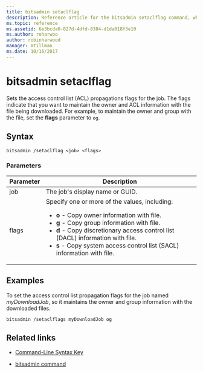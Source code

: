 ```yaml
---
title: bitsadmin setaclflag
description: Reference article for the bitsadmin setaclflag command, which sets the access control list (ACL) propagations flags.
ms.topic: reference
ms.assetid: 6e3bcda0-827d-4dfd-8384-d1da018f3e10
ms.author: roharwoo
author: robinharwood
manager: mtillman
ms.date: 10/16/2017
---
```


# bitsadmin setaclflag

Sets the access control list (ACL) propagations flags for the job. The flags indicate that you want to maintain the owner and ACL information with the file being downloaded. For example, to maintain the owner and group with the file, set the **flags** parameter to `og`.

## Syntax

```
bitsadmin /setaclflag <job> <flags>
```

### Parameters

| Parameter | Description |
| --------- | ----------- |
| job | The job's display name or GUID. |
| flags | Specify one or more of the values, including:<ul><li>**o** - Copy owner information with file.</li><li>**g** - Copy group information with file.</li><li>**d** - Copy discretionary access control list (DACL) information with file.</li><li>**s** - Copy system access control list (SACL) information with file.</li></ul> |

## Examples

To set the access control list propagation flags for the job named *myDownloadJob*, so it maintains the owner and group information with the downloaded files.

```
bitsadmin /setaclflags myDownloadJob og
```

## Related links

- [Command-Line Syntax Key](command-line-syntax-key.md)

- [bitsadmin command](bitsadmin.md)
